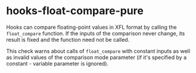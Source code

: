 # hooks-float-compare-pure

Hooks can compare floating-point values in XFL format by calling the
`float_compare` function. If the inputs of the comparison never
change, its result is fixed and the function need not be called.

This check warns about calls of `float_compare` with constant inputs
as well as invalid values of the comparison mode parameter (if it's
specified by a constant - variable parameter is ignored).

